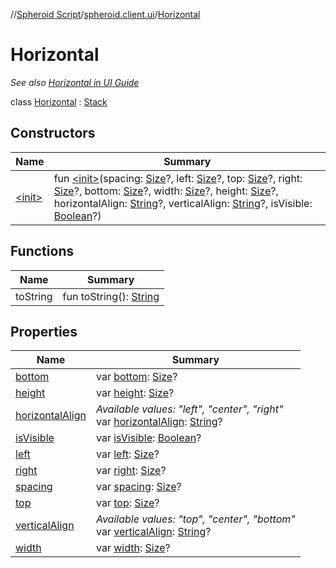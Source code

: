 //[Spheroid Script](../../index.md)/[spheroid.client.ui](../index.md)/[Horizontal](index.md)



# Horizontal  
 <i>See also [Horizontal in UI Guide](/docs/ui/horizontal.md)</i>  
  
class [Horizontal](index.md) : [Stack](../-stack/index.md)   


## Constructors  
  
|  Name|  Summary| 
|---|---|
| [&lt;init&gt;](-init-.md)|  fun [&lt;init&gt;](-init-.md)(spacing: [Size](../-size/index.md)?, left: [Size](../-size/index.md)?, top: [Size](../-size/index.md)?, right: [Size](../-size/index.md)?, bottom: [Size](../-size/index.md)?, width: [Size](../-size/index.md)?, height: [Size](../-size/index.md)?, horizontalAlign: [String](../../spheroid/-string/index.md)?, verticalAlign: [String](../../spheroid/-string/index.md)?, isVisible: [Boolean](../../spheroid/-boolean/index.md)?)   <br>


## Functions  
  
|  Name|  Summary| 
|---|---|
| toString| fun toString(): [String](../../spheroid/-string/index.md)  <br>


## Properties  
  
|  Name|  Summary| 
|---|---|
| [bottom](index.md#spheroid.client.ui/Horizontal/bottom/#/PointingToDeclaration/)|  var [bottom](index.md#spheroid.client.ui/Horizontal/bottom/#/PointingToDeclaration/): [Size](../-size/index.md)?   <br>
| [height](index.md#spheroid.client.ui/Horizontal/height/#/PointingToDeclaration/)|  var [height](index.md#spheroid.client.ui/Horizontal/height/#/PointingToDeclaration/): [Size](../-size/index.md)?   <br>
| [horizontalAlign](index.md#spheroid.client.ui/Horizontal/horizontalAlign/#/PointingToDeclaration/)|  *Available values: "left", "center", "right"*<br>var [horizontalAlign](index.md#spheroid.client.ui/Horizontal/horizontalAlign/#/PointingToDeclaration/): [String](../../spheroid/-string/index.md)?   <br>
| [isVisible](index.md#spheroid.client.ui/Horizontal/isVisible/#/PointingToDeclaration/)|  var [isVisible](index.md#spheroid.client.ui/Horizontal/isVisible/#/PointingToDeclaration/): [Boolean](../../spheroid/-boolean/index.md)?   <br>
| [left](index.md#spheroid.client.ui/Horizontal/left/#/PointingToDeclaration/)|  var [left](index.md#spheroid.client.ui/Horizontal/left/#/PointingToDeclaration/): [Size](../-size/index.md)?   <br>
| [right](index.md#spheroid.client.ui/Horizontal/right/#/PointingToDeclaration/)|  var [right](index.md#spheroid.client.ui/Horizontal/right/#/PointingToDeclaration/): [Size](../-size/index.md)?   <br>
| [spacing](index.md#spheroid.client.ui/Horizontal/spacing/#/PointingToDeclaration/)|  var [spacing](index.md#spheroid.client.ui/Horizontal/spacing/#/PointingToDeclaration/): [Size](../-size/index.md)?   <br>
| [top](index.md#spheroid.client.ui/Horizontal/top/#/PointingToDeclaration/)|  var [top](index.md#spheroid.client.ui/Horizontal/top/#/PointingToDeclaration/): [Size](../-size/index.md)?   <br>
| [verticalAlign](index.md#spheroid.client.ui/Horizontal/verticalAlign/#/PointingToDeclaration/)|  *Available values: "top", "center", "bottom"*<br>var [verticalAlign](index.md#spheroid.client.ui/Horizontal/verticalAlign/#/PointingToDeclaration/): [String](../../spheroid/-string/index.md)?   <br>
| [width](index.md#spheroid.client.ui/Horizontal/width/#/PointingToDeclaration/)|  var [width](index.md#spheroid.client.ui/Horizontal/width/#/PointingToDeclaration/): [Size](../-size/index.md)?   <br>

